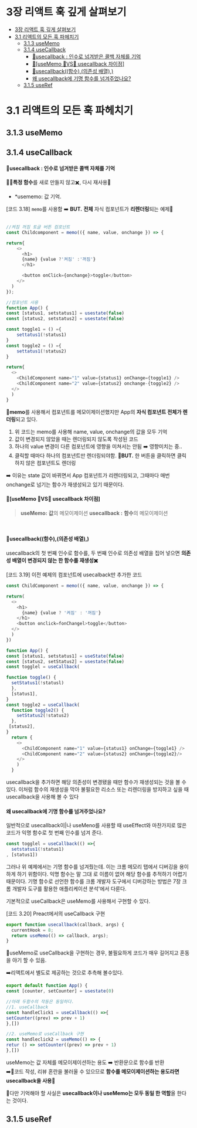 # 3장 리액트 훅 깊게 살펴보기

- [3장 리액트 훅 깊게 살펴보기](#3장-리액트-훅-깊게-살펴보기)
- [3.1 리액트의 모든 훅 파헤치기](#31-리액트의-모든-훅-파헤치기)
  - [3.1.3 useMemo](#313-usememo)
  - [3.1.4 useCallback](#314-usecallback)
    - [📌usecallback : 인수로 넘겨받은 콜백 자체를 기억](#usecallback--인수로-넘겨받은-콜백-자체를-기억)
    - [📌\[useMemo 🤜VS🤛 usecallback 차이점\]](#usememo-vs-usecallback-차이점)
    - [📌usecallback((함수),(의존성 배열),)](#usecallback함수의존성-배열)
    - [왜 usecallback에 기명 함수를 넘겨주었나요?](#왜-usecallback에-기명-함수를-넘겨주었나요)
  - [3.1.5 useRef](#315-useref)

# 3.1 리액트의 모든 훅 파헤치기

## 3.1.3 useMemo

## 3.1.4 useCallback

#### 📌usecallback : 인수로 넘겨받은 콜백 자체를 기억

💁‍♀️**특정 함수**를 새로 만들지 않고✖️, 다시 재사용🔁

- \*usememo: 값 기억.

[코드 3.18] `memo`를 사용함 ➡️ **BUT.** **전체** 자식 컴포넌트가 **리렌더링**되는 예제🤔

```js

//켜짐 꺼짐 토글 버튼 컴포넌트
const Childcomponent = memo(({ name, value, onchange }) => {

return{
    <>
      <h1>
      {name} {value ?'켜짐' :'꺼짐'}
      </h1>

      <button onClick={onchange}>toggle</button>
    </>
  )
});

//컴포넌트 사용
function App() {
const [status1, setstatus1] = usestate(false)
const [status2, setstatus2] = usestate(false)

const toggle1 = () ={
    settatus1(!status1)
}
const toggle2 = () ={
    settatus1(!status2)
}

return{
  <>
    <ChildComponent name="1" value={status1} onChange={toggle1} />
    <ChildComponent name="2" value={status2} onchange-{toggle2} />
  </>
  )
}
```

🤔**memo**를 사용해서 컴포년트를 메모이제이션했지만 App의 **자식 컴포년트 전체가 렌더링**되고 있다.

1. 위 코드는 memo를 사용해 name, value, onchange의 값을 모두 기억
2. 값이 변경되지 않았을 때는 렌더링되지 않도록 작성된 코드
3. 하나의 value 변경이 다른 컴포넌트에 영향을 미쳐서는 안됨 ➡️ 영향미치는 중..
4. 클릭할 때마다 하나의 컴포년트만 렌더링되야함.
   🥲**BUT.** 한 버튼을 클릭하면 클릭하지 않은 컴포년트도 렌더링

➡️ 이유는 state 값이 바뀌면서 App 컴포년트가 리렌더링되고, 그때마다 매번 onchange로 넘기는 함수가 재생성되고 있기 때문이다.
<br/>

#### 📌[useMemo 🤜VS🤛 usecallback 차이점]

> **useMemo:** **값**의 메모이제이션
> **usecallback :** **함수**의 메모이제이션

<br/>

#### 📌usecallback((함수),(의존성 배열),)

usecallback의 첫 번째 인수로 함수를, 두 번째 인수로 의존성 배열을 집어 넣으면 **의존성 배열이 변경되지 않는 한 함수를 재생성✖️**

[코드 3.19] 이전 예제의 컴포넌트에 usecalback만 추가한 코드

```js
const ChildComponent = memo(({ name, value, onchange }) => {

return(
  <>
    <h1>
      {name} {value ? '켜짐' : '꺼짐'}
    </h1>
    <button onclick=fonChangel>toggle</button>
  </>
  )
})

function App() {
const [status1, setstatus1] = useState(false)
const [status2, setStatus2] = usestate(false)
const togglel = useCallback(

function toggle() {
  setStatus1(!statusl)
  },
  [status1],
}
const toggle2 = useCallback(
  function toggle2() {
    setStatus2(!status2)
  },
 [status2],
}
  return {
    <>
      <ChildComponent name="1" value={status1} onChange={toggle1} />
      <ChildComponent name="2" value={status2} onChange={toggle2}/>
    </>
    )
  }
```

usecallback을 추가하면 해당 의존성이 변경됐을 때만 함수가 재생성되는 것을 볼 수 있다.
이처럼 함수의 재생성을 막아 불필요한 리소스 또는 리렌더링을 방지하고 싶을 때 usecallback을 사용해 볼 수 있다

#### 왜 usecallback에 기명 함수를 넘겨주었나요?

일반적으로 usecallback이|나 useMeno를 사용할 때 useEffect와 마찬가지로 많은 코드가 익명 함수로 첫 번째
인수를 넘겨
준다.

```js
const togglel = useCallback(() =>{
  setstatus1(!status1)
, [status1])

```

그러나 위 예제에서는 기명 함수를 넘겨줬는데. 이는 크롬 메모리 탭에서 디버깅을 용이하게 하기 위함이다. 익명 함수는 말 그대
로 이름이 없어 해당 함수를 추적하기 어렵기 때문이다. 기명 함수로 선언한 함수를 크롬 개발자 도구에서 디버강하는 방법은 7장
크롬 개발자 도구를 활용한 애플리케이션 분석'에서 다룬다.

기본적으로 useCallback은 useMemo를 사용해서 구현할 수 있다.

[코드 3.20] Preact에서의 useCallback 구현

```js
export function usecallback(callback, args) {
  currentHook = 8;
  return useMemo(() => callback, args);
}
```

🥲useMemo로 useCallback을 구현하는 경우, 불필요하게 코드가 매우 길어지고 혼동을 야기 할 수 있음.

➡️리액트에서 별도로 제공하는 것으로 추측해 볼수있다.

```js
export default function App() {
const [counter, setCounter] = usestate(0)

//아래 두함수의 작동은 동일하다.
//1. useCallback
const handleClick1 = useCallback(() =>{
setCounter((prev) => prev + 1)
},[])

//2. useMemo로 useCallback 구현
const handleclick2 = useMemo(() => {
retur () => setCounter((prev) => prev + 1)
},[])

```

useMemo는 값 자체를 메모이제이션하는 용도 ➡️ 반환문으로 함수를 반환
<br/>
➡️🥲코드 작성, 리뷰 혼란을 불러올 수 있으므로 **함수를 메모이제이션하는 용도라면 usecallback을 사용**🤛

📌다만 기억해야 할 사실은 **usecallback이나 useMemo는 모두 동일
한 역할**올 한다는 것이다.

## 3.1.5 useRef
